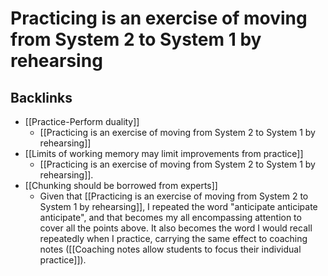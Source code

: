 # Practicing is an exercise of moving from System 2 to System 1 by rehearsing


## Backlinks
* [[Practice-Perform duality]]
	* [[Practicing is an exercise of moving from System 2 to System 1 by rehearsing]]
* [[Limits of working memory may limit improvements from practice]]
	* [[Practicing is an exercise of moving from System 2 to System 1 by rehearsing]].
* [[Chunking should be borrowed from experts]]
	* Given that [[Practicing is an exercise of moving from System 2 to System 1 by rehearsing]], I repeated the word "anticipate anticipate anticipate", and that becomes my all encompassing attention to cover all the points above. It also becomes the word I would recall repeatedly when I practice, carrying the same effect to coaching notes ([[Coaching notes allow students to focus their individual practice]]).

<!-- #evergreen -->

<!-- {BearID:468C95EB-0C27-48B6-835C-4EE4183F572D} -->
